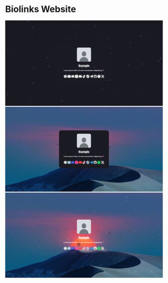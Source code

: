 # Biolinks Website

![Preview 1](.github/1.png)
![Preview 2](.github/2.png)
![Preview 3](.github/3.png)